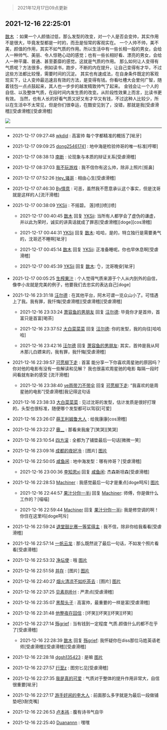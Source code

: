 > 2021年12月17日09点更新
<link rel="stylesheet" href="https://cdn.jsdelivr.net/gh/taotie6/sampleJSON@main/css/photo_show.css">
<meta name="referrer" content="no-referrer" />


 ## 2021-12-16 22:25:01 

 [㪚木](https://www.coolapk.com/feed/32174272?shareKey=NDBjY2NlMjY4MWNmNjFiYjU0YTI~) ：如果一个人颜值过低，那么发型的改变，对一个人是否会变帅，其实作用不是很大，毕竟发型都是一时的，而丑是恒常的客观实在。
一个人帅不帅，美不美，颜值的作用，其实不如气质的作用。所以生活中有一些长相一般的男女，会给人一种帅气、美丽、令人惊艳心动的感觉；也有一些长相好看、漂亮的男女<!--break-->，会给人一种平庸、普通、甚至萎靡的感觉。这就是气质的作用。
那么如何让人变得有气质呢？方法很多，例如读书，跑步，不断的内在提升，让自己变得有才华，不过这些方法都比较慢，需要时间的沉淀。
其实也有速成法，在自身条件既定的客观现实下，让人变帅最迅速且有效的方法，是变得有钱。你看吐槽大会里何广智，随着钱包一点点鼓起来，其人也一步步的越发精致帅气了起来。
金钱会让一个人的自信、以及整体气质，在段时间内发生质的改变。从阶段性效果上而言，比读书更有效。
当然，也有人长的好看气质又好又有才华又有钱，不过这种人比较少，所以在生活中不太常见，但是你们很幸运，在酷安见到了，没错，那就是我[受虐滑稽][受虐滑稽][受虐滑稽] 

<div class="album">
<img class="img-item" src="http://image.coolapk.com/feed/2021/0621/00/1744396_ef122dd2_6180_2721@207x140.gif" />
</div>

 ------- 

- 2021-12-17 09:27:48 [wkdid](uid=872292) : 高富帅   每个字都精准的概括了[呲牙] 

- 2021-12-17 09:09:25 [dong25461741](uid=1268657) : 地中海是检验帅哥的唯一标准[哼唧] 

- 2021-12-17 08:38:13 [南断](uid=1225983) : 论现象与本质的辩证关系[受虐滑稽] 

- 2021-12-17 08:37:03 [我不玩游戏](uid=3058829) : 我不信你有这么帅，除非上照片[抠鼻] 

- 2021-12-17 07:52:26 [Hey_骚哥](uid=3677651) : 相由心生[受虐滑稽] 

- 2021-12-17 07:46:30 [By情意](uid=2227064) : 可恶，虽然我不愿意承认这个事实，但是沈哥就是这样的人[流汗滑稽] 

- 2021-12-17 00:38:09 [YKSii](uid=2291498) : 不摇碧。 莲[喷][喷][喷] 

    - 2021-12-17 00:40:45 [㪚木](uid=1081091) 回复 [YKSii](uid=2291498): 当所有人都学会了虚伪的谦虚，并以此为荣时，诚实的讲真话就成了罪恶[受虐滑稽][doge][cos滑稽] 

    - 2021-12-17 00:44:31 [YKSii](uid=2291498) 回复 [㪚木](uid=1081091): 哈哈，是的，特立独行是需要勇气的，沈哥还不睡啊[呲牙] 

    - 2021-12-17 00:45:14 [㪚木](uid=1081091) 回复 [YKSii](uid=2291498): 正准备睡呢。你也早休息啊[受虐滑稽] 

    - 2021-12-17 00:45:39 [YKSii](uid=2291498) 回复 [㪚木](uid=1081091): 👌，沈哥晚安[呲牙] 

- 2021-12-17 00:05:25 [生榨果汁](uid=1430379) : 个人觉得气质来源于个人从内到外的自信，像李小龙就是完美的例子，他要我们去忠实的表达自己[doge] 

- 2021-12-16 23:31:18 [汪尔德](uid=1595236) : 在其他平台，阿木可谓一览众山小了。可惜遇上了我。我有罪，我忏悔[受虐滑稽][受虐滑稽][受虐滑稽] 

    - 2021-12-16 23:33:24 [萧容鱼的男朋友](uid=2377889) 回复 [汪尔德](uid=1595236): 毕竟你才是首帅，首富只是首富[喝茶] 

    - 2021-12-16 23:37:52 [大白菜菜菜](uid=2081020) 回复 [汪尔德](uid=1595236): 你的发型，我的向往[哈哈哈] 

    - 2021-12-16 23:42:16 [汪尔德](uid=1595236) 回复 [萧容鱼的男朋友](uid=2377889): 其实，首帅是我从阿木那儿白嫖来的，我有罪，我忏悔[受虐滑稽] 

- 2021-12-16 22:39:57 [可愿柳下走](uid=1820913) : 首富 能分享一下你喜欢周星驰的原因吗？你对他的电影有没有一些解读和见解？ 我也很喜欢周星驰的电影 每隔一段时间看就有新的感受 [流汗滑稽] 

    - 2021-12-16 23:38:40 [ye雨带刀不带伞](uid=1719173) 回复 [可愿柳下走](uid=1820913): “我喜欢的是周星驰的电影”[受虐滑稽]我记得这句话 

- 2021-12-16 23:38:33 [大白菜菜菜](uid=2081020) : 见过沈哥的发型，估计发质是很好打理的，头型也很标准，随便哪个发型都可以驾驭[可爱] 

- 2021-12-16 23:26:07 [萌王利姆鲁大人](uid=4048495) : 给我康康[cos滑稽] 

- 2021-12-16 23:22:27 [霽__](uid=2393793) : 那看来我废了[笑哭][笑哭] 

- 2021-12-16 23:10:54 [四方滚](uid=851755) : 全都为了铺垫最后一句话[微微一笑] 

- 2021-12-16 23:09:16 [成都的夜好冷](uid=1296546) : [图片] [图片](http://image.coolapk.com/feed/2021/1209/14/3435536_e8b43536_1317_9352_330@68x68.gif)

- 2021-12-16 22:50:05 [咸鱼闲](uid=3783511) : 地中海发型：哪有帅哥？[受虐滑稽] 

    - 2021-12-16 23:00:36 [李知恩xi](uid=2568820) 回复 [咸鱼闲](uid=3783511): 杰森斯坦森[受虐滑稽] 

- 2021-12-16 22:28:53 [Machiner](uid=3114536) : 我感觉最后一句才是重点[doge呵斥] [图片](http://image.coolapk.com/feed/2021/1216/22/3114536_1d0c6d85_4932_4329_124@230x342.jpeg)

    - 2021-12-16 22:44:57 [果汁分你一半i](uid=1675026) 回复 [Machiner](uid=3114536): 师傅，你是做什么工作的？[喵喵] 

    - 2021-12-16 22:59:44 [Machiner](uid=3114536) 回复 [果汁分你一半i](uid=1675026): 我是修空调的啊！你住在这里吗[doge呵斥] 

- 2021-12-16 22:59:24 [退堂鼓比赛一等奖得主](uid=2689677) : 我不信，除非你给我看看[受虐滑稽] 

- 2021-12-16 22:57:14 [一帆云龙](uid=659185) : 那么既然说了最后一句话，不如发个照片看看[受虐滑稽] 

- 2021-12-16 22:53:32 [净坛使](uid=1518317) : 哦 [图片](http://image.coolapk.com/feed/2021/1216/22/1518317_ee6add8a_6412_112_69@240x240.jpeg)

- 2021-12-16 22:51:58 [并存](uid=1248138) : [图片] [图片](http://image.coolapk.com/feed/2021/1216/22/1248138_fd515ff7_6312_5842_425@612x852.jpeg)

- 2021-12-16 22:40:27 [烟火清凉不如吃茶去](uid=4279524) : [图片] [图片](http://image.coolapk.com/feed/2021/1216/22/4279524_75c1fd18_5627_0099_852@84x78.gif)

- 2021-12-16 22:37:25 [见素抱朴H](uid=1014158) : 严肃点[受虐滑稽] 

- 2021-12-16 22:35:07 [黑帮头子](uid=2838832) : 高富帅，最重要的一样是富[受虐滑稽] 

- 2021-12-16 22:31:48 [他整夜在回信](uid=11203180) : [坏笑][坏笑][坏笑][坏笑] 

- 2021-12-16 22:27:14 [殇grief](uid=4392516) : 当有钱到一定程度 气质.颜值什么的都不在乎了[受虐滑稽] 

    - 2021-12-16 22:28:39 [㪚木](uid=1081091) 回复 [殇grief](uid=4392516): 我怀疑你在diss那位马姓英语老师[受虐滑稽][受虐滑稽][受虐滑稽] 

- 2021-12-16 22:28:18 [dgsh135423](uid=2175369) : 是嘛 [图片](http://image.coolapk.com/feed/2021/1216/22/2175369_545de504_4897_5596_461@198x144.jpeg)

- 2021-12-16 22:27:57 [行至z](uid=582810) : 图穷匕见[受虐滑稽] 

- 2021-12-16 22:27:35 [我是真的可爱](uid=731138) : 气质对于整体的提升作用非常大，自信很重要[呲牙] 

- 2021-12-16 22:27:17 [游手好闲的李大人](uid=1704844) : 前面那么多字就是为最后一段做铺垫吧[t耐克嘴] 

- 2021-12-16 22:26:53 [卢本祎](uid=2851774) : 腹有诗书气自华 

- 2021-12-16 22:25:40 [Duanannn](uid=3155084) : 嘿嘿 

